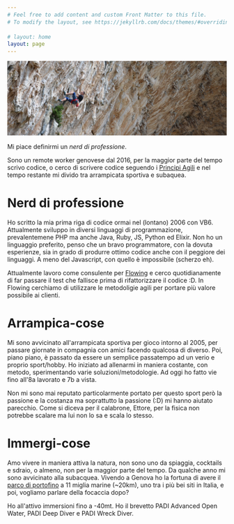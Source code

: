 ```yaml
---
# Feel free to add content and custom Front Matter to this file.
# To modify the layout, see https://jekyllrb.com/docs/themes/#overriding-theme-defaults

# layout: home
layout: page
---
```


![My helpful screenshot](/assets/millenium.jpg)

Mi piace definirmi un _nerd di professione_.

Sono un remote worker genovese dal 2016, per la maggior parte del tempo scrivo codice, o cerco di scrivere codice seguendo i [Principi Agili](https://agilemanifesto.org/) e nel tempo restante mi divido tra arrampicata sportiva e subaquea.

# Nerd di professione
Ho scritto la mia prima riga di codice ormai nel (lontano) 2006 con VB6. Attualmente sviluppo in diversi linguaggi di programmazione, prevalentemene PHP ma anche Java, Ruby, JS, Python ed Elixir. Non ho un linguaggio preferito, penso che un bravo programmatore, con la dovuta esperienze, sia in grado di produrre ottimo codice anche con il peggiore dei linguaggi. A meno del Javascript, con quello è impossibile (scherzo eh).

Attualmente lavoro come consulente per [Flowing](http://flowing.it) e cerco quotidianamente di far passare il test che fallisce prima di rifattorizzare il codice :D. In Flowing cerchiamo di utilizzare le metodoligie agili per portare più valore possibile ai clienti.

# Arrampica-cose
Mi sono avvicinato all'arrampicata sportiva per gioco intorno al 2005, per passare giornate in compagnia con amici facendo qualcosa di diverso. Poi, piano piano, è passato da essere un semplice passatempo ad un verio e proprio sport/hobby. Ho iniziato ad allenarmi in maniera costante, con metodo, sperimentando varie soluzioni/metodologie. Ad oggi ho fatto vie fino all'8a lavorato e 7b a vista.

Non mi sono mai reputato particolarmente portato per questo sport però la passione e la costanza ma soprattutto la passione (:D) mi hanno aiutato parecchio. Come si diceva per il calabrone, Ettore, per la fisica non potrebbe scalare ma lui non lo sa e scala lo stesso.

# Immergi-cose
Amo vivere in maniera attiva la natura, non sono uno da spiaggia, cocktails e sdraio, o almeno, non per la maggior parte del tempo. Da qualche anno mi sono avvicinato alla subacquea. Vivendo a Genova ho la fortuna di avere il [parco di portofino](http://www.portofinoamp.it/subacquea/i-siti-di-immersione-dellarea-marina-protetta) a 11 miglia marine (~20km), uno tra i più bei siti in Italia, e poi, vogliamo parlare della focaccia dopo?

Ho all'attivo immersioni fino a -40mt. Ho il brevetto PADI Advanced Open Water, PADI Deep Diver e PADI Wreck Diver.
